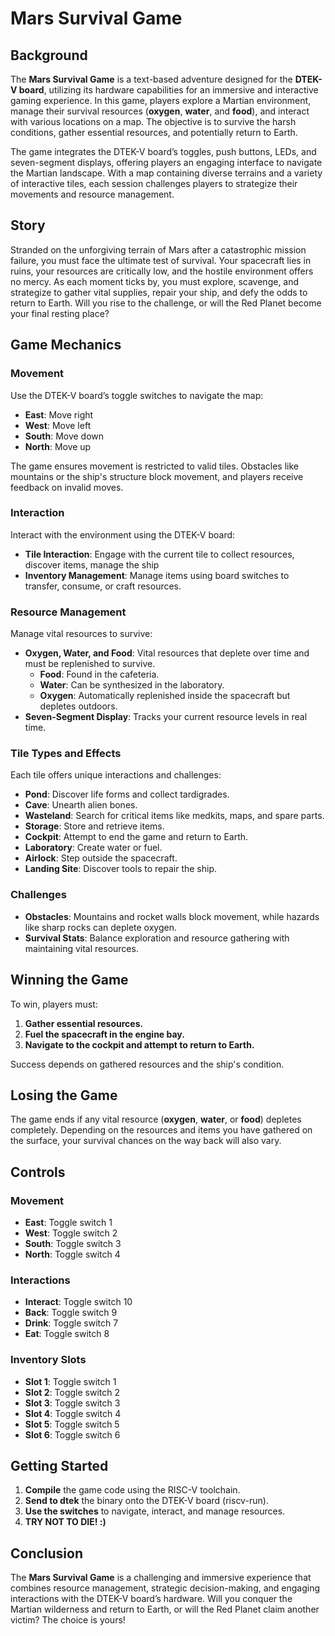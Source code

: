 # Mars Survival Game

## Background

The **Mars Survival Game** is a text-based adventure designed for the **DTEK-V board**, utilizing its hardware capabilities for an immersive and interactive gaming experience. In this game, players explore a Martian environment, manage their survival resources (**oxygen**, **water**, and **food**), and interact with various locations on a map. The objective is to survive the harsh conditions, gather essential resources, and potentially return to Earth.

The game integrates the DTEK-V board’s toggles, push buttons, LEDs, and seven-segment displays, offering players an engaging interface to navigate the Martian landscape. With a map containing diverse terrains and a variety of interactive tiles, each session challenges players to strategize their movements and resource management.

## Story

Stranded on the unforgiving terrain of Mars after a catastrophic mission failure, you must face the ultimate test of survival. Your spacecraft lies in ruins, your resources are critically low, and the hostile environment offers no mercy. As each moment ticks by, you must explore, scavenge, and strategize to gather vital supplies, repair your ship, and defy the odds to return to Earth. Will you rise to the challenge, or will the Red Planet become your final resting place?

## Game Mechanics

### Movement

Use the DTEK-V board’s toggle switches to navigate the map:

- **East**: Move right
- **West**: Move left
- **South**: Move down
- **North**: Move up

The game ensures movement is restricted to valid tiles. Obstacles like mountains or the ship's structure block movement, and players receive feedback on invalid moves.

### Interaction

Interact with the environment using the DTEK-V board:

- **Tile Interaction**: Engage with the current tile to collect resources, discover items, manage the ship
- **Inventory Management**: Manage items using board switches to transfer, consume, or craft resources.

### Resource Management

Manage vital resources to survive:

- **Oxygen, Water, and Food**: Vital resources that deplete over time and must be replenished to survive.
  - **Food**: Found in the cafeteria.
  - **Water**: Can be synthesized in the laboratory.
  - **Oxygen**: Automatically replenished inside the spacecraft but depletes outdoors.
- **Seven-Segment Display**: Tracks your current resource levels in real time.

### Tile Types and Effects

Each tile offers unique interactions and challenges:

- **Pond**: Discover life forms and collect tardigrades.
- **Cave**: Unearth alien bones.
- **Wasteland**: Search for critical items like medkits, maps, and spare parts.
- **Storage**: Store and retrieve items.
- **Cockpit**: Attempt to end the game and return to Earth.
- **Laboratory**: Create water or fuel.
- **Airlock**: Step outside the spacecraft.
- **Landing Site**: Discover tools to repair the ship.

### Challenges

- **Obstacles**: Mountains and rocket walls block movement, while hazards like sharp rocks can deplete oxygen.
- **Survival Stats**: Balance exploration and resource gathering with maintaining vital resources.

## Winning the Game

To win, players must:

1. **Gather essential resources.**
2. **Fuel the spacecraft in the engine bay.**
3. **Navigate to the cockpit and attempt to return to Earth.**

Success depends on gathered resources and the ship's condition.

## Losing the Game

The game ends if any vital resource (**oxygen**, **water**, or **food**) depletes completely.
Depending on the resources and items you have gathered on the surface, your survival chances on the way back will also vary.

## Controls

### Movement

- **East**: Toggle switch 1
- **West**: Toggle switch 2
- **South**: Toggle switch 3
- **North**: Toggle switch 4

### Interactions

- **Interact**: Toggle switch 10
- **Back**: Toggle switch 9
- **Drink**: Toggle switch 7
- **Eat**: Toggle switch 8

### Inventory Slots

- **Slot 1**: Toggle switch 1
- **Slot 2**: Toggle switch 2
- **Slot 3**: Toggle switch 3
- **Slot 4**: Toggle switch 4
- **Slot 5**: Toggle switch 5
- **Slot 6**: Toggle switch 6

## Getting Started

1. **Compile** the game code using the RISC-V toolchain.
2. **Send to dtek** the binary onto the DTEK-V board (riscv-run).
4. **Use the switches** to navigate, interact, and manage resources.
5. **TRY NOT TO DIE! :)**

## Conclusion

The **Mars Survival Game** is a challenging and immersive experience that combines resource management, strategic decision-making, and engaging interactions with the DTEK-V board’s hardware. Will you conquer the Martian wilderness and return to Earth, or will the Red Planet claim another victim? The choice is yours!
